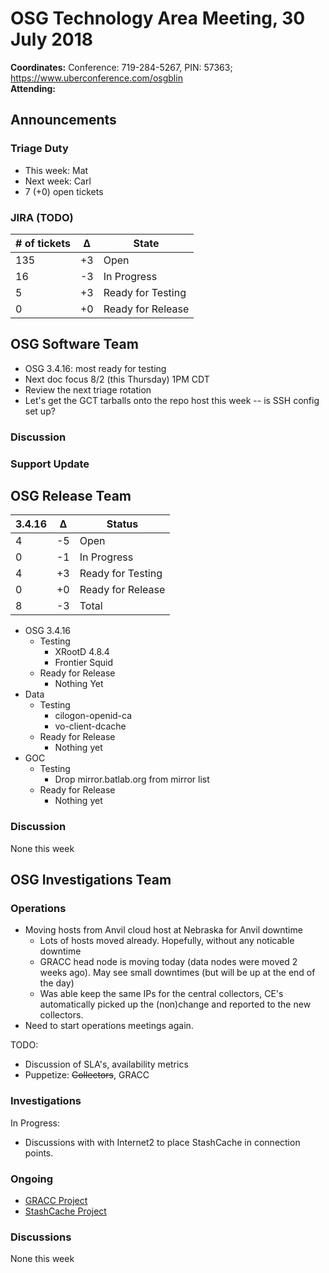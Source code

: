 # OSG Technology Area Meeting, 30 July 2018

**Coordinates:** Conference: 719-284-5267, PIN: 57363; <https://www.uberconference.com/osgblin>  
**Attending:** 


## Announcements



### Triage Duty

-   This week: Mat
-   Next week: Carl
-   7 (+0) open tickets


### JIRA (TODO)

| # of tickets | &Delta; | State             |
|------------- |-------- |------------------ |
| 135          | +3      | Open              |
| 16           | -3      | In Progress       |
| 5            | +3      | Ready for Testing |
| 0            | +0      | Ready for Release |


## OSG Software Team

-   OSG 3.4.16: most ready for testing
-   Next doc focus 8/2 (this Thursday) 1PM CDT
-   Review the next triage rotation
-   Let's get the GCT tarballs onto the repo host this week -- is SSH config set up?


### Discussion



### Support Update



## OSG Release Team

| 3.4.16 | &Delta; | Status            |
|------ |------- |----------------- |
| 4      | -5      | Open              |
| 0      | -1      | In Progress       |
| 4      | +3      | Ready for Testing |
| 0      | +0      | Ready for Release |
| 8      | -3      | Total             |

-   OSG 3.4.16  
    -   Testing  
        -   XRootD 4.8.4
        -   Frontier Squid
    -   Ready for Release  
        -   Nothing Yet
-   Data  
    -   Testing  
        -   cilogon-openid-ca
        -   vo-client-dcache
    -   Ready for Release  
        -   Nothing yet
-   GOC  
    -   Testing  
        -   Drop mirror.batlab.org from mirror list
    -   Ready for Release  
        -   Nothing yet


### Discussion

None this week  


## OSG Investigations Team


### Operations

-   Moving hosts from Anvil cloud host at Nebraska for Anvil downtime
    - Lots of hosts moved already.  Hopefully, without any noticable downtime
    - GRACC head node is moving today (data nodes were moved 2 weeks ago).  May see small downtimes (but will be up at the end of the day)
    - Was able keep the same IPs for the central collectors, CE's automatically picked up the (non)change and reported to the new collectors.
-   Need to start operations meetings again.

TODO:  

-   Discussion of SLA's, availability metrics
-   Puppetize: ~~Collectors~~, GRACC


### Investigations

In Progress:  

-   Discussions with with Internet2 to place StashCache in connection points.


### Ongoing

-   [GRACC Project](https://jira.opensciencegrid.org/projects/GRACC/)
-   [StashCache Project](https://opensciencegrid.github.io/StashCache/)


### Discussions

None this week
